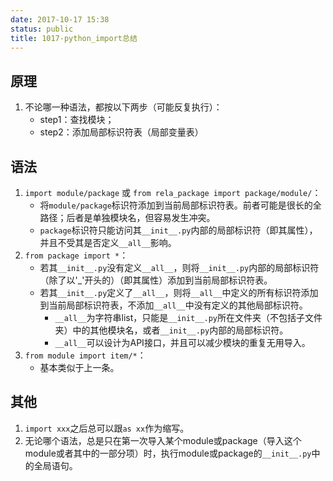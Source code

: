 ```yaml
---
date: 2017-10-17 15:38
status: public
title: 1017-python_import总结
---
```


## 原理
1. 不论哪一种语法，都按以下两步（可能反复执行）：
    * step1：查找模块； 
    * step2：添加局部标识符表（局部变量表）

## 语法
1. `import module/package` 或 `from rela_package import package/module/`：
    * 将`module/package`标识符添加到当前局部标识符表。前者可能是很长的全路径；后者是单独模块名，但容易发生冲突。
    * `package`标识符只能访问其`__init__.py`内部的局部标识符（即其属性），并且不受其是否定义`__all__`影响。
2. `from package import *`：
    * 若其`__init__.py`没有定义`__all__`，则将`__init__.py`内部的局部标识符（除了以'_'开头的）（即其属性）添加到当前局部标识符表。
    * 若其`__init__.py`定义了`__all__`，则将`__all__`中定义的所有标识符添加到当前局部标识符表，不添加`__all__`中没有定义的其他局部标识符。
        * `__all__`为字符串list，只能是`__init__.py`所在文件夹（不包括子文件夹）中的其他模块名，或者`__init__.py`内部的局部标识符。
        * `__all__`可以设计为API接口，并且可以减少模块的重复无用导入。 
3. `from module import item/*`：
    * 基本类似于上一条。

## 其他
1. `import xxx`之后总可以跟`as xx`作为缩写。
2. 无论哪个语法，总是只在第一次导入某个module或package（导入这个module或者其中的一部分项）时，执行module或package的`__init__.py`中的全局语句。

